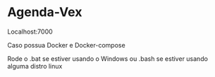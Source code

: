 # Agenda-Vex

Localhost:7000

Caso possua Docker e Docker-compose

Rode o .bat se estiver usando o Windows ou
.bash se estiver usando alguma distro linux
